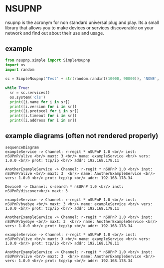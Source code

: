 # NSUPNP
nsupnp is the acronym for non standard universal plug and play. Its a small library that allows you to make devices or services discoverable on your network and find out about their use and usage.

## example

```python
from nsupnp.simple import SimpleNsupnp  
import os  
import random  
  
sc = SimpleNsupnp('Test' + str(random.randint(10000, 90000)), 'NONE', 'NONE', '0.005')  
  
while True:  
  sr = sc.services()  
  os.system('cls')  
  print([i.name for i in sr])  
  print([i.version for i in sr])  
  print([i.protocol for i in sr])  
  print([i.timeout for i in sr])  
  print([i.address for i in sr])
```


## example diagrams (often not rendered properly)


```mermaid
sequenceDiagram
exampleService -> Channel: r-regit * nSUPnP 1.0 <br/> inst: nSUPnP/alive <br/> maxt: 3 <br/> name: exampleService <br/> vers: 1.0.0 <br/> prot: tcp/ip <br/> addr: 192.168.178.11

AnotherExampleService -> Channel: r-regit * nSUPnP 1.0 <br/> inst: nSUPnP/alive <br/> maxt: 3  <br/> name: AnotherExampleService <br/> vers: 1.0.0 <br/> prot: tcp/ip <br/> addr: 192.168.178.34

Device0 -> Channel: s-search * nSUPnP 1.0 <br/> inst: nSUPnP/discover<br/> maxt: 3

exampleService -> Channel: r-regit * nSUPnP 1.0 <br/> inst: nSUPnP/byebye <br/> maxt: 3 <br/> name: exampleService <br/> vers: 1.0.0 <br/> prot: tcp/ip <br/> addr: 192.168.178.11

AnotherExampleService -> Channel: r-regit * nSUPnP 1.0 <br/> inst: nSUPnP/byebye <br/> maxt: 3  <br/> name: AnotherExampleService <br/> vers: 1.0.0 <br/> prot: tcp/ip <br/> addr: 192.168.178.34

exampleService -> Channel: r-regit * nSUPnP 1.0 <br/> inst: nSUPnP/alive <br/> maxt: 3 <br/> name: exampleService <br/> vers: 1.0.0 <br/> prot: tcp/ip <br/> addr: 192.168.178.11

AnotherExampleService -> Channel: r-regit * nSUPnP 1.0 <br/> inst: nSUPnP/alive <br/> maxt: 3  <br/> name: AnotherExampleService <br/> vers: 1.0.0 <br/> prot: tcp/ip <br/> addr: 192.168.178.34

```


